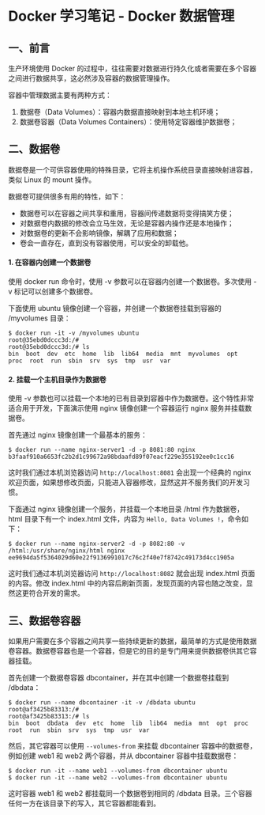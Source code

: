 # Docker 学习笔记 - Docker 数据管理


## 一、前言

生产环境使用 Docker 的过程中，往往需要对数据进行持久化或者需要在多个容器之间进行数据共享，这必然涉及容器的数据管理操作。

容器中管理数据主要有两种方式：
1. 数据卷（Data Volumes）：容器内数据直接映射到本地主机环境；
2. 数据卷容器（Data Volumes Containers）：使用特定容器维护数据卷；


## 二、数据卷

数据卷是一个可供容器使用的特殊目录，它将主机操作系统目录直接映射进容器，类似 Linux 的 mount 操作。

数据卷可提供很多有用的特性，如下：
- 数据卷可以在容器之间共享和重用，容器间传递数据将变得搞笑方便；
- 对数据卷内数据的修改会立马生效，无论是容器内操作还是本地操作；
- 对数据卷的更新不会影响镜像，解耦了应用和数据；
- 卷会一直存在，直到没有容器使用，可以安全的卸载他。

#### 1. 在容器内创建一个数据卷

使用 docker run 命令时，使用 -v 参数可以在容器内创建一个数据卷。多次使用 -v 标记可以创建多个数据卷。

下面使用 ubuntu 镜像创建一个容器，并创建一个数据卷挂载到容器的 /myvolumes 目录：
```
$ docker run -it -v /myvolumes ubuntu
root@35ebd0dccc3d:/#
root@35ebd0dccc3d:/# ls 
bin  boot  dev  etc  home  lib  lib64  media  mnt  myvolumes  opt  proc  root  run  sbin  srv  sys  tmp  usr  var
```

#### 2. 挂载一个主机目录作为数据卷

使用 -v 参数也可以挂载一个本地的已有目录到容器中作为数据卷。这个特性非常适合用于开发，下面演示使用 nginx 镜像创建一个容器运行 nginx 服务并挂载数据卷。

首先通过 nginx 镜像创建一个最基本的服务：
```
$ docker run --name nginx-server1 -d -p 8081:80 nginx
b3faaf910a6653fc2b2d1c99672a98bdaafd89f07eacf229e355192ee0c1cc16
```
这时我们通过本机浏览器访问 `http://localhost:8081` 会出现一个经典的 nginx 欢迎页面，如果想修改页面，只能进入容器修改，显然这并不服务我们的开发习惯。

下面通过 nginx 镜像创建一个服务，并挂载一个本地目录 /html 作为数据卷，html 目录下有一个 index.html 文件，内容为 `Hello, Data Volumes !`，命令如下：
```
$ docker run --name nginx-server2 -d -p 8082:80 -v /html:/usr/share/nginx/html nginx
ee9694da5f5364029d60e22f9136991017c76c2f40e7f8742c49173d4cc1905a
```
这时我们通过本机浏览器访问 `http://localhost:8082` 就会出现 index.html 页面的内容。修改 index.html 中的内容后刷新页面，发现页面的内容也随之改变，显然这更符合开发的需求。


## 三、数据卷容器

如果用户需要在多个容器之间共享一些持续更新的数据，最简单的方式是使用数据卷容器。数据卷容器也是一个容器，但是它的目的是专门用来提供数据卷供其它容器挂载。

首先创建一个数据卷容器 dbcontainer，并在其中创建一个数据卷挂载到 /dbdata：
```
$ docker run --name dbcontainer -it -v /dbdata ubuntu
root@af3425b83313:/# 
root@af3425b83313:/# ls 
bin  boot  dbdata  dev  etc  home  lib  lib64  media  mnt  opt  proc  root  run  sbin  srv  sys  tmp  usr  var
```

然后，其它容器可以使用 `--volumes-from` 来挂载 dbcontainer 容器中的数据卷，例如创建 web1 和 web2 两个容器，并从 dbcontainer 容器中挂载数据卷：
```
$ docker run -it --name web1 --volumes-from dbcontainer ubuntu
$ docker run -it --name web2 --volumes-from dbcontainer ubuntu
```

这时容器 web1 和 web2 都挂载同一个数据卷到相同的 /dbdata 目录。三个容器任何一方在该目录下的写入，其它容器都能看到。
